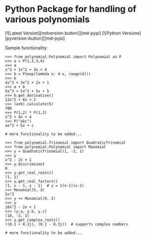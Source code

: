 # Python Package for handling of various polynomials

[![Latest Version][mdversion-button]][md-pypi]
[![Python Versions][pyversion-button]][md-pypi]

Sample functionality:
``` python-repl
>>> from polynomial.Polynomial import Polynomial as P
>>> a = P(1,2,3,4)
>>> a
x^3 + 2x^2 + 3x + 4
>>> b = P(map(lambda x: 4-x, range(4)))
>>> b
4x^3 + 3x^2 + 2x + 1
>>> a + b
5x^3 + 5x^2 + 5x + 5
>>> b.get_derivative()
12x^2 + 6x + 2
>>> (a+b).calculate(5)
780
>>> P(1,2) * P(1,2)
x^2 + 4x + 4
>>> P("abc")
ax^2 + bx + c

# more functionality to be added...
```

``` python-repl
>>> from polynomial.Trinomial import QuadraticTrinomial
>>> from polynomial.Polynomial import Monomial
>>> y = QuadraticTrinomial(1, -2, 1)
>>> y
x^2 - 2x + 1
>>> y.discriminant
0
>>> y.get_real_roots()
(1, 1)
>>> y.get_real_factors()
(1, x - 1, x - 1)  # y = 1(x-1)(x-1)
>>> Monomial(5, 3)
5x^3
>>> y += Monomial(9, 2)
>>> y
10x^2 - 2x + 1
>>> (y.a, y.b, y.c)
(10, -2, 1)
>>> y.get_complex_roots()
((0.1 + 0.3j), (0.1 - 0.3j))  # supports complex numbers

# more functionality to be added...
```
